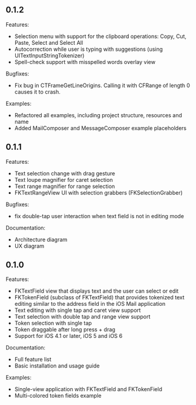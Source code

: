 ## 0.1.2

Features:

  - Selection menu with support for the clipboard operations: Copy, Cut, Paste, Select and Select All
  - Autocorrection while user is typing with suggestions (using UITextInputStringTokenizer)
  - Spell-check support with misspelled words overlay view
  
Bugfixes:

 - Fix bug in CTFrameGetLineOrigins. Calling it with CFRange of length 0 causes it to crash.
 
Examples:

 - Refactored all examples, including project structure, resources and name
 - Added MailComposer and MessageComposer example placeholders
 
## 0.1.1

Features:
 
  - Text selection change with drag gesture
  - Text loupe magnifier for caret selection
  - Text range magnifier for range selection
  - FKTextRangeView UI with selection grabbers (FKSelectionGrabber)
  
Bugfixes:

  - fix double-tap user interaction when text field is not in editing mode  

Documentation:
  
  - Architecture diagram
  - UX diagram
   
## 0.1.0

Features:

  - FKTextField view that displays text and the user can select or edit 
  - FKTokenField (subclass of FKTextField) that provides tokenized text editing similar to the address field in the iOS Mail application 
  - Text editing with single tap and caret view support
  - Text selection with double tap and range view support
  - Token selection with single tap
  - Token draggable after long press + drag
  - Support for iOS 4.1 or later, iOS 5 and iOS 6

Documentation:

  - Full feature list
  - Basic installation and usage guide

Examples:

  - Single-view application with FKTextField and FKTokenField
  - Multi-colored token fields example
